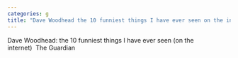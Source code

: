```yaml
---
categories: g
title: "Dave Woodhead the 10 funniest things I have ever seen on the internet  The Guardian"
---
```

Dave Woodhead: the 10 funniest things I have ever seen (on the internet)&nbsp;&nbsp;The Guardian
